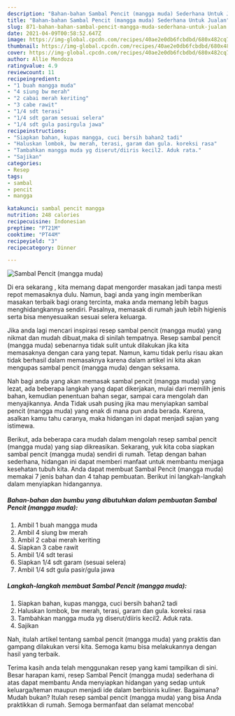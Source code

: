 ```yaml
---
description: "Bahan-bahan Sambal Pencit (mangga muda) Sederhana Untuk Jualan"
title: "Bahan-bahan Sambal Pencit (mangga muda) Sederhana Untuk Jualan"
slug: 871-bahan-bahan-sambal-pencit-mangga-muda-sederhana-untuk-jualan
date: 2021-04-09T00:58:52.647Z
image: https://img-global.cpcdn.com/recipes/40ae2e0db6fcbdbd/680x482cq70/sambal-pencit-mangga-muda-foto-resep-utama.jpg
thumbnail: https://img-global.cpcdn.com/recipes/40ae2e0db6fcbdbd/680x482cq70/sambal-pencit-mangga-muda-foto-resep-utama.jpg
cover: https://img-global.cpcdn.com/recipes/40ae2e0db6fcbdbd/680x482cq70/sambal-pencit-mangga-muda-foto-resep-utama.jpg
author: Allie Mendoza
ratingvalue: 4.9
reviewcount: 11
recipeingredient:
- "1 buah mangga muda"
- "4 siung bw merah"
- "2 cabai merah keriting"
- "3 cabe rawit"
- "1/4 sdt terasi"
- "1/4 sdt garam sesuai selera"
- "1/4 sdt gula pasirgula jawa"
recipeinstructions:
- "Siapkan bahan, kupas mangga, cuci bersih bahan2 tadi"
- "Haluskan lombok, bw merah, terasi, garam dan gula. koreksi rasa"
- "Tambahkan mangga muda yg diserut/diiris kecil2. Aduk rata."
- "Sajikan"
categories:
- Resep
tags:
- sambal
- pencit
- mangga

katakunci: sambal pencit mangga 
nutrition: 248 calories
recipecuisine: Indonesian
preptime: "PT21M"
cooktime: "PT44M"
recipeyield: "3"
recipecategory: Dinner

---
```



![Sambal Pencit (mangga muda)](https://img-global.cpcdn.com/recipes/40ae2e0db6fcbdbd/680x482cq70/sambal-pencit-mangga-muda-foto-resep-utama.jpg)

Di era  sekarang , kita memang dapat mengorder masakan jadi tanpa mesti repot memasaknya dulu. Namun, bagi anda yang ingin memberikan masakan terbaik bagi orang tercinta, maka anda memang lebih bagus menghidangkannya sendiri. Pasalnya, memasak di rumah jauh lebih higienis serta bisa menyesuaikan sesuai selera keluarga.

Jika anda lagi mencari inspirasi resep sambal pencit (mangga muda) yang nikmat dan mudah dibuat,maka di sinilah tempatnya. Resep sambal pencit (mangga muda)  sebenarnya tidak sulit untuk dilakukan jika kita memasaknya dengan cara yang tepat. Namun, kamu tidak perlu risau akan tidak berhasil dalam memasaknya 
karena dalam artikel ini kita akan mengupas sambal pencit (mangga muda) dengan seksama.  



Nah bagi anda yang akan memasak sambal pencit (mangga muda) yang lezat, ada beberapa langkah yang dapat dikerjakan, mulai dari memilih jenis bahan, kemudian penentuan bahan segar, sampai cara mengolah dan menyajikannya. Anda Tidak usah pusing jika mau menyiapkan sambal pencit (mangga muda) yang enak di mana pun anda berada. Karena, asalkan kamu  tahu caranya, maka hidangan ini dapat menjadi sajian yang istimewa.

Berikut, ada beberapa cara mudah dalam mengolah resep sambal pencit (mangga muda) yang siap dikreasikan. Sekarang, yuk kita coba siapkan sambal pencit (mangga muda) sendiri di rumah. Tetap dengan bahan sederhana, hidangan ini dapat memberi manfaat untuk membantu menjaga kesehatan tubuh kita. Anda dapat membuat Sambal Pencit (mangga muda) memakai 7 jenis bahan dan 4 tahap pembuatan. Berikut ini langkah-langkah dalam menyiapkan hidangannya.

<!--inarticleads1-->

##### Bahan-bahan dan bumbu yang dibutuhkan dalam pembuatan Sambal Pencit (mangga muda):

1. Ambil 1 buah mangga muda
1. Ambil 4 siung bw merah
1. Ambil 2 cabai merah keriting
1. Siapkan 3 cabe rawit
1. Ambil 1/4 sdt terasi
1. Siapkan 1/4 sdt garam (sesuai selera)
1. Ambil 1/4 sdt gula pasir/gula jawa




<!--inarticleads2-->

##### Langkah-langkah membuat Sambal Pencit (mangga muda):

1. Siapkan bahan, kupas mangga, cuci bersih bahan2 tadi
1. Haluskan lombok, bw merah, terasi, garam dan gula. koreksi rasa
1. Tambahkan mangga muda yg diserut/diiris kecil2. Aduk rata.
1. Sajikan




Nah, itulah artikel tentang  sambal pencit (mangga muda)  yang praktis dan gampang dilakukan versi kita. Semoga kamu bisa melakukannya dengan hasil yang terbaik. 

Terima kasih anda telah menggunakan resep yang kami tampilkan di sini. Besar harapan kami, resep  Sambal Pencit (mangga muda) sederhana di atas dapat membantu Anda menyiapkan hidangan yang sedap untuk keluarga/teman maupun menjadi ide dalam berbisnis kuliner. Bagaimana? Mudah bukan? Itulah resep sambal pencit (mangga muda) yang bisa Anda praktikkan di rumah. Semoga bermanfaat dan selamat mencoba!

